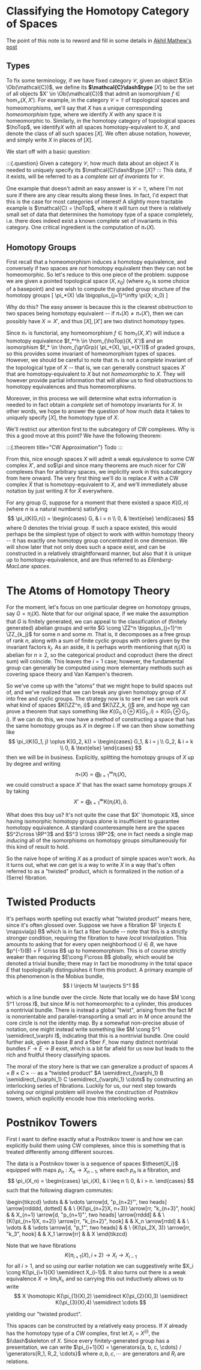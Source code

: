 # Classifying the Homotopy Category of Spaces

The point of this note is to reword and fill in some details in [Akhil Mathew's post](https://amathew.wordpress.com/2010/12/06/eilenberg-maclane-spaces/amp/)

## Types

To fix some terminology, if we have fixed category $\mathcal{C}$, given an object $X\in \Ob(\mathcal{C})$, we define its **$\mathcal{C}\dash$type** $[X]$ to be the set of all objects $X' \in \Ob(\mathcal{C})$ that admit an isomorphism $f\in \hom_{\mathcal{C}}(X, X')$.
For example, in the category $\mathcal{C} = \Top$ of topological spaces and homeomorphisms, we'll say that $X$ has a unique corresponding *homeomorphism* type, where we identify $X$ with any space it is homeomorphic to.
Similarly, in the homotopy category of topological spaces $\hoTop$, we identify$X$ with all spaces homotopy-equivalent to $X$, and denote the class of all such spaces $[X]$.
We often abuse notation, however, and simply write $X$ in places of $[X]$.

We start off with a basic question:

:::{.question}
Given a category $\mathcal{C}$, how much data about an object $X$ is needed to uniquely specify its $\mathcal{C}\dash$type $[X]$? 
:::
This data, if it exists, will be referred to as a *complete set of invariants* for $\mathcal{C}$.

One example that doesn't admit an easy answer is $\mathcal{C} = \Top$, where I'm not sure if there are any clear results along these lines. 
In fact, I'd expect that this is the case for most categories of interest!
A slightly more tractable example is $\mathcal{C} = \hoTop$, where it will turn out there is relatively small set of data that determines the homotopy type of a space completely, i.e. there does indeed exist a known complete set of invariants in this category.
One critical ingredient is the computation of $\pi_*(X)$.

## Homotopy Groups

First recall that a homeomorphism induces a homotopy equivalence, and conversely if two spaces are *not* homotopy equivalent then they can not be homeomorphic.
So let's reduce to this one piece of the problem: suppose we are given a pointed topological space $(X, x_0)$ (where $x_0$ is some choice of a basepoint) and we wish to compute the graded group structure of the homotopy groups
\[
\pi_*(X) \da \bigoplus_{j=1}^\infty \pi(X; x_0)
\]

Why do this?
The easy answer is because this is the clearest obstruction to two spaces being homotopy equivalent -- if $\pi_*(X) \neq \pi_*(X')$, then we can possibly have $X\simeq X'$, and thus $[X], [X']$ are two distinct homotopy types.

Since $\pi_*$ is functorial, any homeomorphism $f \in \hom_{\Top}(X, X')$ will induce a homotopy equivalence $f_*^h \in \hom_{\hoTop}(X, X')$ and an isomorphism $f_* \in \hom_{\gr\Grp}( \pi_*(X), \pi_*(X'))$ of graded groups, so this provides some invariant of homeomorphism types of spaces.
However, we should be careful to note that $\pi_*$ is not a *complete* invariant of the topological type of $X$ -- that is, we can generally construct spaces $X'$ that are homotopy-equivalent to $X$ but not *homeomorphic* to $X$.
They will however provide partial information that will allow us to find obstructions to homotopy equivalences and thus homeomorphisms.

Moreover, in this process we will determine what extra information is needed to in fact obtain a *complete* set of homotopy invariants for $X$.
In other words, we hope to answer the question of how much data it takes to uniquely specify $[X]$, the homotopy type of $X$.

We'll restrict our attention first to the subcategory of CW complexes.
Why is this a good move at this point? 
We have the following theorem:

:::{.theorem title="CW Approximation"}
Todo
:::

From this, nice enough spaces $X$ will admit a weak equivalence to some CW complex $X'$, and so$\pi
and since many theorems are much nicer for CW complexes than for arbitrary spaces, we implicitly work in this subcategory from here onward.
The very first thing we'll do is replace $X$ with a CW complex $\tilde X$ that is homotopy-equivalent to $X$, and we'll immediately abuse notation by just writing $X$ for $\tilde X$ everywhere.

For any group $G$, suppose for a moment that there existed a space $K(G,n)$ (where $n$ is a natural numbers) satisfying
$$
\pi_i(K(G,n)) = \begin{cases}
G, & i = n \\
0, & \text{else}
\end{cases}
$$
where $0$ denotes the trivial group. If such a space existed, this would perhaps be the simplest type
of object to work with within homotopy theory -- it has exactly one homotopy group concentrated in one
dimension. We will show later that not only does such a space exist, and can be constructed in a
relatively straightforward manner, but also that it is unique up to homotopy-equivalence, and are
thus referred to as *Eilenberg-MacLane spaces*.

# The Atoms of Homotopy Theory
For the moment, let's focus on one particular degree on homotopy groups, say $G = \pi_i(X)$.
Note that for our original space, if we make the assumption that
$G$ is finitely generated, we can appeal to the classification of (finitely generated) abelian groups and write
$G \cong \ZZ^n \bigoplus_{j=1}^m \ZZ_{k_j}$ for some $n$ and some $m$. That is, it decomposes as a
free group of rank $n$, along with a sum of finite cyclic groups with orders given
by the invariant factors $k_j$. As an aside, it is perhaps worth mentioning that $\pi_i(X)$ is abelian for $n\geq 2$, so the
categorical product and coproduct (here the direct sum) will coincide. This leaves the $i=1$ case; however,
the fundamental group can generally be computed using more elementary methods such as covering space theory
and Van Kampen's theorem.

So we've come up with the "atoms" that we might hope to build spaces out of, and we've realized that we can break
any given homotopy group of $X$ into free and cyclic groups. The strategy now is to see if we can work out what kind of spaces $K(\ZZ^n, i)$ and $K(\ZZ_k, i)$ are, and hope we can prove a theorem that says something like $K(G_1, i) \oplus K(G_2, i) =K(G_1 \oplus G_2, i)$. If we can do this, we now have a method of constructing a space that has the same homotopy groups as $X$ in degree $i$. If we can then show something like
$$
\pi_i(K(G_1, j) \oplus K(G_2, k)) = \begin{cases}
G_1, & i = j \\
G_2, & i = k \\
0, & \text{else}
\end{cases}
$$
then we will be in business. Explicitly, splitting the homotopy groups of $X$ up by degree and writing
$$\pi_*(X) = \bigoplus_{i=1}^\infty \pi_i(X),$$
we could construct a space $X'$ that has the exact same homotopy groups $X$ by taking
$$X' = \bigoplus_{i=1}^\infty K(\pi_i(X), i).$$

What does this buy us? It's not quite the case that $X' \homotopic X$, since having isomorphic
homotopy groups alone is insufficient to guarantee homotopy equivalence. A standard counterexample
here are the spaces $S^2\cross \RP^3$ and $S^3 \cross \RP^2$; one in fact needs a single map *inducing*
all of the isomorphisms on homotopy groups simultaneously for this kind of result to hold.

So the naive hope of writing $X$ as a product of simple spaces won't work. As it turns out, what we
*can* get is a way to write $X$ in a way that's often referred to as a "twisted" product, which is formalized in
the notion of a (Serre) fibration.

# Twisted Products
It's perhaps worth spelling out exactly what "twisted product" means here, since it's often glossed over.
Suppose we have a fibration $F \injects E \mapsvia{p} B$ which is in fact a fiber bundle -- note that this is
a strictly stronger condition, requiring the fibration to have *local trivialization*. This amounts to
asking that for every open neighborhood $U \in B$, we have $p^{-1}(B) = F \cross B$ up to homeomorphism. This
is of course strictly weaker than requiring $E\cong F\cross B$ globally, which would be denoted a trivial
bundle; there may in fact be monodromy in the total space $E$ that topologically distinguishes it from
this product. A primary example of this phenomenon is the Mobius bundle,
$$
I \injects M \surjects S^1
$$

which is a line bundle over the circle. Note that locally we do have $M \cong S^1 \cross I$, but since $M$
is not homeomorphic to a cylinder, this produces a nontrivial bundle. There is instead a global "twist",
arising from the fact $M$ is nonorientable and parallel-transporting a small arc in $M$ once around the core
circle is not the identity map.
By a somewhat non-precise abuse of notation, one might instead write something like
$M \cong S^1 \semidirect_\varphi I$, indicating that this is a nontrivial bundle. One could further
ask, given a base $B$ and a fiber $F$, how many distinct nontrivial bundles $F \to E \to B$ exist,
which is a bit far afield for us now but leads to the rich and fruitful theory classifying spaces.

The moral of the story here is that we can generalize a product of spaces $A \times B \times C \times \cdots$
as a "twisted product" $A \semidirect_{\varphi_1} B  \semidirect_{\varphi_1} C  \semidirect_{\varphi_1} \cdots$
by constructing an interlocking series of fibrations. Luckily for us, our next step towards
solving our original problem will involve the construction of Postnikov towers, which explicitly
encode how this interlocking works.

# Postnikov Towers

First I want to define exactly what a Postnikov tower is and how we can explicitly build them using
CW complexes, since this is something that is treated differently among different sources.

The data is a Postnikov tower is a sequence of spaces $\theset{X_i}$ equipped with maps $p_n: X_n \to X_{n-1}$,
where each $p_n$ is a fibration, and
$$
\pi_i(X_n) =
\begin{cases}
\pi_i(X), & i \leq n \\
0, & i > n.
\end{cases}
$$
such that the following diagram commutes:

\begin{tikzcd}
\vdots                                           &  & \vdots \arrow[d, "p_{n+2}"', two heads] \arrow[rrdddd, dotted] &  &   \\
{K(\pi_{n+2}X, n+3)} \arrow[rr, "k_{n+3}", hook] &  & X_{n+1} \arrow[d, "p_{n+1}"', two heads] \arrow[rrddd]         &  &   \\
{K(\pi_{n+1}X, n+2)} \arrow[rr, "k_{n+2}", hook] &  & X_n \arrow[rrdd]                                               &  &   \\
\vdots                                           &  & \vdots \arrow[d, "p_1"', two heads]                            &  &   \\
{K(\pi_2X, 3)} \arrow[rr, "k_3", hook]           &  & X_1 \arrow[rr]                                                 &  & X
\end{tikzcd}

Note that we have fibrations
$$K(\pi_{i+1}(X), i+2) \to X_i \to X_{i-1}$$
for all $i > 1$, and so using our earlier notation we can suggestively write
$X_i \cong K(\pi_{i+1}(X) \semidirect X_{i-1}$. It also turns out there is a weak
equivalence $X \to \lim_i X_i$, and so carrying this out inductively allows us to write
$$
X \homotopic K(\pi_{1}(X),2) \semidirect   K(\pi_{2}(X),3) \semidirect   K(\pi_{3}(X),4) \semidirect  \cdots
$$

yielding our "twisted product".

This spaces can be constructed by a relatively easy process. 
If $X$ already has the homotopy type of a $CW$ complex, first let $X_i = X^{(i)}$, the $i\dash$skeleton of $X$. 
Since every finitely-generated group has a presentation, we can write $\pi_{i+1}(X) = \generators{a, b, c, \cdots} / \generators{R_1, R_2, \cdots}$ where $a,b,c,\cdots$ are generators and $R_i$ are relations.


